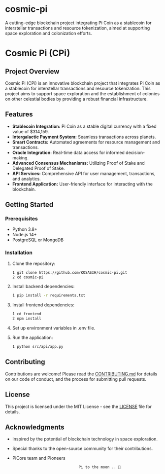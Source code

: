 # cosmic-pi
A cutting-edge blockchain project integrating Pi Coin as a stablecoin for interstellar transactions and resource tokenization, aimed at supporting space exploration and colonization efforts.

# Cosmic Pi (CPi)

## Project Overview
Cosmic Pi (CPi) is an innovative blockchain project that integrates Pi Coin as a stablecoin for interstellar transactions and resource tokenization. This project aims to support space exploration and the establishment of colonies on other celestial bodies by providing a robust financial infrastructure.

## Features
- **Stablecoin Integration:** Pi Coin as a stable digital currency with a fixed value of $314,159.
- **Intergalactic Payment System:** Seamless transactions across planets.
- **Smart Contracts:** Automated agreements for resource management and transactions.
- **Oracle Integration:** Real-time data access for informed decision-making.
- **Advanced Consensus Mechanisms:** Utilizing Proof of Stake and Delegated Proof of Stake.
- **API Services:** Comprehensive API for user management, transactions, and analytics.
- **Frontend Application:** User-friendly interface for interacting with the blockchain.

## Getting Started
### Prerequisites
- Python 3.8+
- Node.js 14+
- PostgreSQL or MongoDB

### Installation

1. Clone the repository:

   ```bash
   1 git clone https://github.com/KOSASIH/cosmic-pi.git
   2 cd cosmic-pi
   ```

3. Install backend dependencies:

   ```bash
   1 pip install -r requirements.txt
   ```
   
3. Install frontend dependencies:

   ```bash
   1 cd frontend
   2 npm install
   ```
   
4. Set up environment variables in .env file.

5. Run the application:

   ```bash
   1 python src/api/app.py
   ```
   
## Contributing

Contributions are welcome! Please read the [CONTRIBUTING.md](CONTRIBUTING.md) for details on our code of conduct, and the process for submitting pull requests.

## License

This project is licensed under the MIT License - see the [LICENSE](LICENSE) file for details.

## Acknowledgments

- Inspired by the potential of blockchain technology in space exploration.
- Special thanks to the open-source community for their contributions.
- PiCore team and Pioneers

                                    Pi to the moon .. 🚀
  
